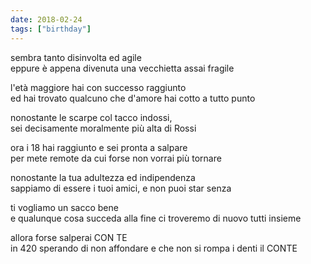 ```yaml
---
date: 2018-02-24
tags: ["birthday"]
---
```

sembra tanto disinvolta ed agile   
eppure è appena divenuta una vecchietta assai fragile

l'età maggiore hai con successo raggiunto   
ed hai trovato qualcuno che d'amore hai cotto a tutto punto

nonostante le scarpe col tacco indossi,   
sei decisamente moralmente più alta di Rossi

ora i 18 hai raggiunto e sei pronta a salpare   
per mete remote da cui forse non vorrai più tornare

nonostante la tua adultezza ed indipendenza   
sappiamo di essere i tuoi amici, e non puoi star senza

ti vogliamo un sacco bene   
e qualunque cosa succeda alla fine ci troveremo di nuovo tutti insieme

allora forse salperai CON TE   
in 420 sperando di non affondare e che non si rompa i denti il CONTE   
